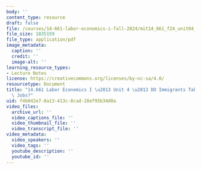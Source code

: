 ```yaml
---
body: ''
content_type: resource
draft: false
file: /courses/14-661-labor-economics-i-fall-2024/mit14_661_f24_unit04_immigrants.pdf
file_size: 1835159
file_type: application/pdf
image_metadata:
  caption: ''
  credit: ''
  image-alt: ''
learning_resource_types:
- Lecture Notes
license: https://creativecommons.org/licenses/by-nc-sa/4.0/
resourcetype: Document
title: "14.661 Labor Economics I \u2013 Unit 4 \u2013 DO Immigrants Take American\
  \ Jobs?"
uid: f4b042e7-8a13-413c-8cad-28ef95b34d0a
video_files:
  archive_url: ''
  video_captions_file: ''
  video_thumbnail_file: ''
  video_transcript_file: ''
video_metadata:
  video_speakers: ''
  video_tags: ''
  youtube_description: ''
  youtube_id: ''
---
```

